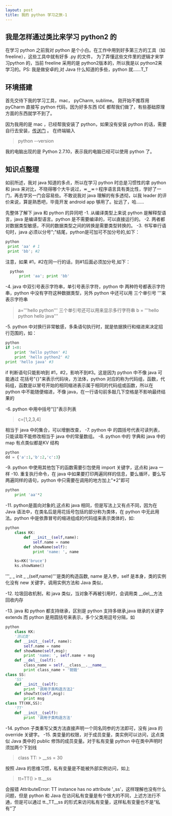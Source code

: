 ```yaml
---
layout: post
title: 我的 python 学习之旅-1
---
```


## 我是怎样通过类比来学习 python2 的
在学习 python 之前我对 python 是个小白。在工作中用到好多第三方的工具（如 freeline），这些工具中就有好多 .py 的文件， 为了弄懂这些文件里的逻辑才来学习python 的，当前 freeline 采用的是 python2版本的，所以我是以 python2来学习的。PS: 我是做安卓的,对 Java 什么知道的多些，python 就……T_T

## 环境搭建
首先交待下我的学习工具，mac， pyCharm, sublime。
刚开始不推荐用 pyCharm 直接写 python 代码，因为好多东西 IDE 都帮我们做了，有些基础原理方面的东西就学不到了。

因为我用的是 mac ，已经帮我安装了 python，如果没有安装 python 的话，需要自行去安装，[传送门](http://www.python.org/)  。
在终端输入
> python --version

我的电脑出现的是 Python 2.7.10，表示我的电脑已经可以使用 python 了。

## 知识点整理

如前所述，我对 java 知道的多点，所以在学习 python 时总是习惯性的拿 python 和 java 来对比，不晓得哪个大牛说过，≖‿≖✧程序语言具有类比性，学好了一门，再去学另一门会容易些。不敢说我对 java 理解的有多透彻，以我 leader 的评价来说，算是熟悉吧，毕竟开发 android app 够用了。扯远了，哈……

先整体了解下 java 和 python 的异同吧
-1. 从编译类型上来说 python 是解释型语言，java 是编译型语言。python 是不需要编译的，可以直接运行的。
-2. 两者都对数据类型敏感，不同的数据类型之间的转换是需要类型转换的。
-3. 书写单行语句时，java 必须以分号";"结尾，python是可加可不加分号的,如下：
``` python
python
 print 'aa' # 1
 print 'bb'; #2
```
  注意，如果 #1，#2在同一行的话，则#1后面必须加分号,如下：
  
``` python
  python
	  print 'aa'; print 'bb'
```
-4. java 中双引号表示字符串，单引号表示字符，python 中 两种符号都表示字符串，python 中没有字符这种数据类型，另外 python 中还可以用 三个单引号 '''来表示字符串
> a='''hello python'''
三个单引号还可以用来显示多行字符串
> b = '''hello python
> hello java'''

-5. python 中对换行非常敏感，多条语句执行时，就是依据换行和缩进来决定招行范围的，如：
``` python
python
if 1<0:
	print 'hello python' #1
	print 'hello python2' #2
print 'hello java' #3
```
if 判断语句只能影响到 #1，#2，影响不到#3。这是因为 python 中不像 java 可能通过 花括号"{}"来表示代码块，方法体，python 对应的称为代码组，函数，代码组，函数是以冒号开始的相同缩进表示属于相同的代码组或函数，所以在 python 中不能随便缩进，不像 java，在一行语句前多敲几下空格是不影响最终结果的

-6. python 中用中括号"[]"表示列表

> c=[1,2,3,4]

相当于 java 中的集合，可以增删改查，
-7. python 中 的圆括号代表可读列表，只能读取不能修改相当于 java 中的常量数组。
-8. python 中的 字典和 java 中的 map 有点类似都是KV 结构
``` python
python
dd = {'a':1,'b':2,'c':3}
```
-9. python 中使用其他包下的函数需要引包使用 import 关键字，这点和 java 一样
-10. 重复执行命令，在 java 中如果要打印两遍同样的信息，要么循环，要么写两遍同样的语句，python 中只需要在调用的地方加上"*2"即可
``` python
python
	print 'aa'*2
```
-11.  python是面向对象的,这点和 java 相同，但是写法上又有点不同，因为在 Java 语法中，在类名后是用花括号包括的部分称为类体，在 python 中无此用法。python 中是依靠冒号的缩进组成的代码组来表示类体的，如:
``` python
python
	class KK:
		def __init__(self,name):
			self.name = name
		def showName(self):
			print 'name: ', name

	ks=KK('bruce')
	ks.showName()
```

'''_ _ init _ _(self,name)'''是类的构造函数, name 是入参，self 是本身，类的实例化没有 new 关键字，调用实例方法和 Java 类似，

-12.  垃圾回收机制，和 java 类似，当对象不再被引用时，会调用类 __del__方法回收内存

-13. java 和 python 都支持继承，区别是 python 支持多继承,java 继承的关键字 extends 而 python 是用圆括号来表示，多个父类用逗号分隔，如
``` python
python
	class KK:
	'测试类'
	def __init__(self, name):
		self.name = name
	def showName(self,msg):
		print 'name: ', self.name + msg
	def __del__(self):
		class_name = self.__class__.__name__
		print class_name + '销毁'
class SS:
	'SS'
	def __init__(self):
		print '调用子类构造方法2'
	def showTxt(self,msg):
		print msg
class TT(KK,SS):
	'TT'
	def __init__(self):
		print '调用子类构造方法'
```

-14. python 子类重写父类方法直接声明一个同名同参的方法即可，没有 java 的 override 关键字。
-15. 类变量的权限，对于成员变量，类实例可以访问，这点类似 Java 类中的 public 修饰的成员变量。对于私有变量 python 中在类中声明时须加两个下划线

> class TT:
	> __ss = 30


按照 Java 的思维习惯，私有变量是不能被外部实例访问，如上 
  > tt=TT()
	  > tt.__ss

会报错 AttributeError: TT instance has no attribute '_ss'，这样理解也没有什么问题，但是 python 和 Java 在访问私有变量是有个很大的不同，上述方法行不通，但是可以通过 tt._TT__ss 的形式来访问私有变量，这样私有变量也不是“私有”了
